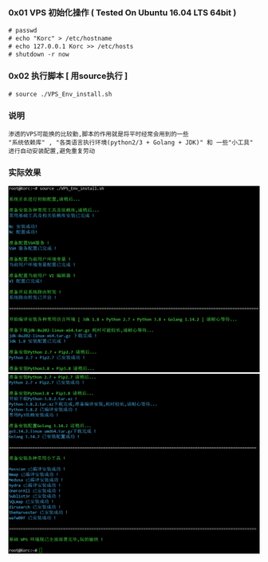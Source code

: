 ### 0x01 VPS 初始化操作 ( Tested On Ubuntu 16.04 LTS 64bit )
```
# passwd
# echo "Korc" > /etc/hostname
# echo 127.0.0.1 Korc >> /etc/hosts
# shutdown -r now
```

### 0x02 执行脚本 [ 用source执行 ]
```
# source ./VPS_Env_install.sh
```

### 说明
```
渗透的VPS可能换的比较勤,脚本的作用就是将平时经常会用到的一些
"系统依赖库" , "各类语言执行环境(python2/3 + Golang + JDK)" 和 一些"小工具" 进行自动安装配置,避免重复劳动
```

### 实际效果
![demo](VPS_Install.png)
![demo](VPS_Install2.png)